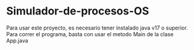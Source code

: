 # Simulador-de-procesos-OS
Para usar este proyecto, es necesario tener instalado java v17 o superior. Para correr el programa, basta con usar el metodo Main de la clase App.java